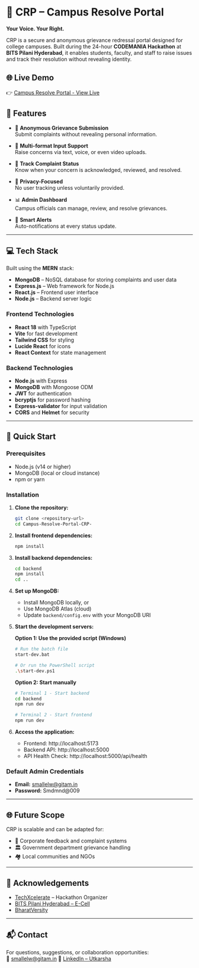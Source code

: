 # 🏫 CRP – Campus Resolve Portal  
**Your Voice. Your Right.**

CRP is a secure and anonymous grievance redressal portal designed for college campuses. Built during the 24-hour **CODEMANIA Hackathon** at **BITS Pilani Hyderabad**, it enables students, faculty, and staff to raise issues and track their resolution without revealing identity.




## 🌐 Live Demo

👉 [Campus Resolve Portal - View Live]()

## 🚀 Features

- 📢 **Anonymous Grievance Submission**  
  Submit complaints without revealing personal information.

- 🧾 **Multi-format Input Support**  
  Raise concerns via text, voice, or even video uploads.

- 🔄 **Track Complaint Status**  
  Know when your concern is acknowledged, reviewed, and resolved.

- 🔐 **Privacy-Focused**  
  No user tracking unless voluntarily provided.

- 📊 **Admin Dashboard**  
  Campus officials can manage, review, and resolve grievances.

- 🔔 **Smart Alerts**  
  Auto-notifications at every status update.

---

## 💻 Tech Stack

Built using the **MERN** stack:

- **MongoDB** – NoSQL database for storing complaints and user data  
- **Express.js** – Web framework for Node.js  
- **React.js** – Frontend user interface  
- **Node.js** – Backend server logic

### Frontend Technologies
- **React 18** with TypeScript
- **Vite** for fast development
- **Tailwind CSS** for styling
- **Lucide React** for icons
- **React Context** for state management

### Backend Technologies
- **Node.js** with Express
- **MongoDB** with Mongoose ODM
- **JWT** for authentication
- **bcryptjs** for password hashing
- **Express-validator** for input validation
- **CORS** and **Helmet** for security

---

## 🚀 Quick Start

### Prerequisites
- Node.js (v14 or higher)
- MongoDB (local or cloud instance)
- npm or yarn

### Installation

1. **Clone the repository:**
   ```bash
   git clone <repository-url>
   cd Campus-Resolve-Portal-CRP-
   ```

2. **Install frontend dependencies:**
   ```bash
   npm install
   ```

3. **Install backend dependencies:**
   ```bash
   cd backend
   npm install
   cd ..
   ```

4. **Set up MongoDB:**
   - Install MongoDB locally, or
   - Use MongoDB Atlas (cloud)
   - Update `backend/config.env` with your MongoDB URI

5. **Start the development servers:**

   **Option 1: Use the provided script (Windows)**
   ```bash
   # Run the batch file
   start-dev.bat
   
   # Or run the PowerShell script
   .\start-dev.ps1
   ```

   **Option 2: Start manually**
   ```bash
   # Terminal 1 - Start backend
   cd backend
   npm run dev
   
   # Terminal 2 - Start frontend
   npm run dev
   ```

6. **Access the application:**
   - Frontend: http://localhost:5173
   - Backend API: http://localhost:5000
   - API Health Check: http://localhost:5000/api/health

### Default Admin Credentials
- **Email:** smallelw@gitam.in
- **Password:** Smdmnd@009

---

## 🌐 Future Scope

CRP is scalable and can be adapted for:

- 🏢 Corporate feedback and complaint systems  
- 🏛️ Government department grievance handling  
- 🏘️ Local communities and NGOs

---

## 🤝 Acknowledgements

- [TechXcelerate](https://techxcelerate.in) – Hackathon Organizer  
- [BITS Pilani Hyderabad – E-Cell](https://www.bits-pilani.ac.in/hyderabad/)  
- [BharatVersity](https://www.bharatversity.com)

---

## 📬 Contact

For questions, suggestions, or collaboration opportunities:  
📧 smallelw@gitam.in
🔗 [LinkedIn – Utkarsha](www.linkedin.com/in/sahil-mallelwar-439082325)

